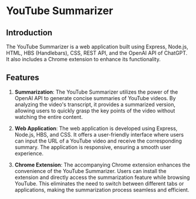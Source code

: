 # YouTube Summarizer

## Introduction
The YouTube Summarizer is a web application built using Express, Node.js, HTML, HBS (Handlebars), CSS, REST API, and the OpenAI API of ChatGPT. It also includes a Chrome extension to enhance its functionality.

## Features
1. **Summarization**: The YouTube Summarizer utilizes the power of the OpenAI API to generate concise summaries of YouTube videos. By analyzing the video's transcript, it provides a summarized version, allowing users to quickly grasp the key points of the video without watching the entire content.

2. **Web Application**: The web application is developed using Express, Node.js, HBS, and CSS. It offers a user-friendly interface where users can input the URL of a YouTube video and receive the corresponding summary. The application is responsive, ensuring a smooth user experience.

3. **Chrome Extension**: The accompanying Chrome extension enhances the convenience of the YouTube Summarizer. Users can install the extension and directly access the summarization feature while browsing YouTube. This eliminates the need to switch between different tabs or applications, making the summarization process seamless and efficient.

